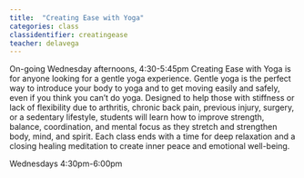 ```yaml
---
title:  "Creating Ease with Yoga"
categories: class
classidentifier: creatingease
teacher: delavega
---
```

On-going Wednesday afternoons, 4:30-5:45pm
Creating Ease with Yoga is for anyone looking for a gentle yoga experience. Gentle yoga is the perfect way to introduce your body to yoga and to get moving easily and safely, even if you think you can’t do yoga.
Designed to help those with stiffness or lack of flexibility due to arthritis, chronic back pain, previous injury, surgery, or a sedentary lifestyle, students will learn how to improve strength, balance, coordination, and mental focus as they stretch and strengthen body, mind, and spirit. Each class ends with a time for deep relaxation and a closing healing meditation to create inner peace and emotional well-being.

Wednesdays 4:30pm-6:00pm
